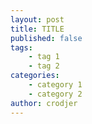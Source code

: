 ```yaml
---
layout: post
title: TITLE
published: false
tags:
    - tag 1
    - tag 2
categories:
    - category 1
    - category 2
author: crodjer
---
```


